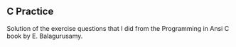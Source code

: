 ## C Practice

Solution of the exercise questions that I did from the Programming in Ansi C book by E. Balagurusamy.